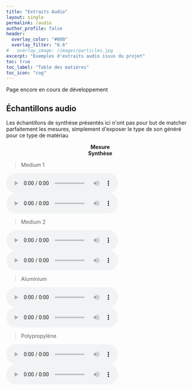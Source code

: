 ```yaml
---
title: "Extraits Audio"
layout: single
permalink: /audio
author_profile: false
header:
  overlay_color: "#000"
  overlay_filter: "0.6"
#   overlay_image: /images/particles.jpg
excerpt: "Exemples d'extraits audio issus du projet"
toc: true
toc_label: "Table des matières"
toc_icon: "cog"
---
```


Page encore en cours de développement

## Échantillons audio

Les échantillons de synthèse présentés ici n'ont pas pour but de matcher parfaitement les mesures, simplement d'exposer le type de son généré pour ce type de matériau

<html>

<div id="container">
  <div id="left-column">
    <!-- content for the left column goes here -->
    <center>
    <strong> Mesure </strong>
    </center>
  </div>
  <div id="right-column">
    <!-- content for the right column goes here -->
    <center>
    <strong> Synthèse </strong>
    </center>
  </div>
</div>

</html>

> Medium 1

<html>

<div id="container">
  <div id="left-column">
    <!-- content for the left column goes here -->
    <audio controls>
      <source src="/audio/medium_1_mes.wav">
    </audio>
  </div>
  <div id="right-column">
    <!-- content for the right column goes here -->
    <audio controls>
  <source src="/audio/medium_1.wav">
    </audio>
  </div>
</div>

</html>

> Medium 2

<html>

<div id="container">
  <div id="left-column">
    <!-- content for the left column goes here -->
    <audio controls>
      <source src="/audio/medium_2_mes.wav">
    </audio>
  </div>
  <div id="right-column">
    <!-- content for the right column goes here -->
    <audio controls>
  <source src="/audio/medium_2.wav">
    </audio>
  </div>
</div>

</html>

> Aluminium

<html>

<div id="container">
  <div id="left-column">
    <!-- content for the left column goes here -->
    <audio controls>
      <source src="/audio/acier_mes.wav">
    </audio>
  </div>
  <div id="right-column">
    <!-- content for the right column goes here -->
    <audio controls>
  <source src="/audio/acier.wav">
    </audio>
  </div>
</div>

</html>

> Polypropylène

<html>

<div id="container">
  <div id="left-column">
    <!-- content for the left column goes here -->
    <audio controls>
      <source src="/audio/plexi_mes.wav">
    </audio>
  </div>
  <div id="right-column">
    <!-- content for the right column goes here -->
    <audio controls>
  <source src="/audio/plexi.wav">
    </audio>
  </div>
</div>

</html>
